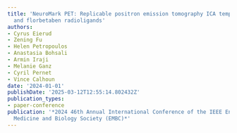 ```yaml
---
title: 'NeuroMark PET: Replicable positron emission tomography ICA templates for florbetapir
  and florbetaben radioligands'
authors:
- Cyrus Eierud
- Zening Fu
- Helen Petropoulos
- Anastasia Bohsali
- Armin Iraji
- Melanie Ganz
- Cyril Pernet
- Vince Calhoun
date: '2024-01-01'
publishDate: '2025-03-12T12:55:14.802432Z'
publication_types:
- paper-conference
publication: '*2024 46th Annual International Conference of the IEEE Engineering in
  Medicine and Biology Society (EMBC)*'
---
```

